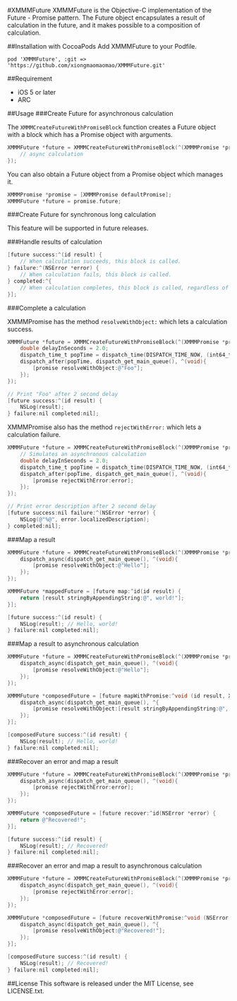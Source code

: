 #XMMMFuture
XMMMFuture is the Objective-C implementation of the Future - Promise pattern. The Future object encapsulates a result of calculation in the future, and it makes possible to a composition of calculation.

##Installation with CocoaPods
Add XMMMFuture to your Podfile.

```
pod 'XMMMFuture', :git => 'https://github.com/xiongmaomaomao/XMMMFuture.git'
```

##Requirement

- iOS 5 or later
- ARC

##Usage
###Create Future for asynchronous calculation

The `XMMMCreateFutureWithPromiseBlock` function creates a Future object with a block which has a Promise object with arguments.

``` objective-c
XMMMFuture *future = XMMMCreateFutureWithPromiseBlock(^(XMMMPromise *promise) {
    // async calculation
});
```

You can also obtain a Future object from a Promise object which manages it.

``` objective-c
XMMMPromise *promise = [XMMMPromise defaultPromise];
XMMMFuture *future = promise.future;
```

###Create Future for synchronous long calculation

This feature will be supported in future releases.

###Handle results of calculation

``` objective-c
[future success:^(id result) {
    // When calculation succeeds, this block is called.
} failure:^(NSError *error) {
    // When calculation fails, this block is called.
} completed:^{
    // When calculation completes, this block is called, regardless of success or failure.
}];
```

###Complete a calculation 

XMMMPromise has the method `resolveWithObject:` which lets a calculation success.

``` objective-c
XMMMFuture *future = XMMMCreateFutureWithPromiseBlock(^(XMMMPromise *promise) {
    double delayInSeconds = 2.0;
    dispatch_time_t popTime = dispatch_time(DISPATCH_TIME_NOW, (int64_t)(delayInSeconds * NSEC_PER_SEC));
    dispatch_after(popTime, dispatch_get_main_queue(), ^(void){
        [promise resolveWithObject:@"Foo"];
    });
});

// Print "Foo" after 2 second delay
[future success:^(id result) {
    NSLog(result); 
} failure:nil completed:nil];
```

XMMMPromise also has the method `rejectWithError:` which lets a calculation failure.

``` objective-c
XMMMFuture *future = XMMMCreateFutureWithPromiseBlock(^(XMMMPromise *promise) {
    // Simulates an asynchronous calculation
    double delayInSeconds = 2.0;
    dispatch_time_t popTime = dispatch_time(DISPATCH_TIME_NOW, (int64_t)(delayInSeconds * NSEC_PER_SEC));
    dispatch_after(popTime, dispatch_get_main_queue(), ^(void){
        [promise rejectWithError:error];
    });
});

// Print error description after 2 second delay
[future success:nil failure:^(NSError *error) {
    NSLog(@"%@", error.localizedDescription);
} completed:nil];
```

###Map a result

``` objective-c
XMMMFuture *future = XMMMCreateFutureWithPromiseBlock(^(XMMMPromise *promise) {
    dispatch_async(dispatch_get_main_queue(), ^(void){
        [promise resolveWithObject:@"Hello"];
    });
});

XMMMFuture *mappedFuture = [future map:^id(id result) {
    return [result stringByAppendingString:@", world!"];
}];

[future success:^(id result) {
    NSLog(result); // Hello, world!
} failure:nil completed:nil];
```

###Map a result to asynchronous calculation

``` objective-c
XMMMFuture *future = XMMMCreateFutureWithPromiseBlock(^(XMMMPromise *promise) {
    dispatch_async(dispatch_get_main_queue(), ^(void){
        [promise resolveWithObject:@"Hello"];
    });
});

XMMMFuture *composedFuture = [future mapWithPromise:^void (id result, XMMMPromise *promise) {
    dispatch_async(dispatch_get_main_queue(), ^{
        [promise resolveWithObject:[result stringByAppendingString:@", world!"]];
    });
}];

[composedFuture success:^(id result) {
    NSLog(result); // Hello, world!
} failure:nil completed:nil];
```

###Recover an error and map a result

``` objective-c
XMMMFuture *future = XMMMCreateFutureWithPromiseBlock(^(XMMMPromise *promise) {
    dispatch_async(dispatch_get_main_queue(), ^(void){
        [promise rejectWithError:error];
    });
});

XMMMFuture *composedFuture = [future recover:^id(NSError *error) {
    return @"Recovered!";
}];

[future success:^(id result) {
    NSLog(result); // Recovered!
} failure:nil completed:nil];
```

###Recover an error and map a result to asynchronous calculation

``` objective-c
XMMMFuture *future = XMMMCreateFutureWithPromiseBlock(^(XMMMPromise *promise) {
    dispatch_async(dispatch_get_main_queue(), ^(void){
        [promise rejectWithError:error];
    });
});

XMMMFuture *composedFuture = [future recoverWithPromise:^void (NSError *error, XMMMPromise *promise) {
    dispatch_async(dispatch_get_main_queue(), ^{
        [promise resolveWithObject:@"Recovered!"];
    });
}];

[composedFuture success:^(id result) {
    NSLog(result); // Recovered!
} failure:nil completed:nil];
```

##License
This software is released under the MIT License, see LICENSE.txt.
